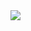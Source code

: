 <img src="https://img.shields.io/badge/python-3776AB?style=for-the-badge&logo=python&logoColor=white"> 
